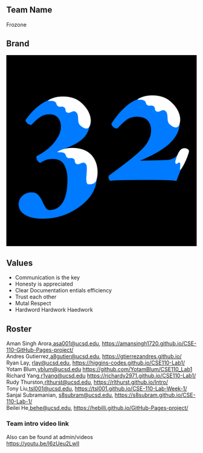## Team Name
Frozone

## Brand
![img](branding/frozone32.png)

## Values
* Communication is the key
* Honesty is appreciated
* Clear Documentation entials efficiency
* Trust each other
* Mutal Respect
* Hardword Hardwork Haedwork

## Roster
Aman Singh Arora,asa001@ucsd.edu, https://amansingh1720.github.io/CSE-110-GitHub-Pages-project/ \
Andres Gutierrez,a8gutier@ucsd.edu, https://gtierrezandres.github.io/ \
Ryan Lay, rlay@ucsd.edu, https://higgins-codes.github.io/CSE110-Lab1/ \
Yotam Blum,yblum@ucsd.edu https://github.com/YotamBlum/CSE110_Lab1 \
Richard Yang,r1yang@ucsd.edu https://richardy2971.github.io/CSE110-Lab1/ \
Rudy Thurston,rlthurst@ucsd.edu, https://rlthurst.github.io/Intro/ \
Tony Liu,tsl001@ucsd.edu\, https://tsl001.github.io/CSE-110-Lab-Week-1/ \
Sanjai Subramanian, s8subram@ucsd.edu, https://s8subram.github.io/CSE-110-Lab-1/ \
Beilei He,behe@ucsd.edu, https://hebilli.github.io/GitHub-Pages-project/

### Team intro video link
Also can be found at admin/videos\
https://youtu.be/I6zUeu2LwII

